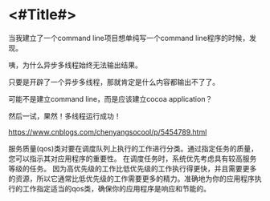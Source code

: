 #  <#Title#>

当我建立了一个command line项目想单纯写一个command line程序的时候，发现。

咦，为什么异步多线程始终无法输出结果。

只要是开辟了一个异步多线程，那就肯定是什么内容都输出不了了。

可能不是建立command line，而是应该建立cocoa application？

然后一试，果然！多线程运行成功！

https://www.cnblogs.com/chenyangsocool/p/5454789.html


服务质量(qos)类对要在调度队列上执行的工作进行分类。通过指定任务的质量，您可以指示其对应用程序的重要性。
在调度任务时，系统优先考虑具有较高服务等级的任务。
因为高优先级的工作比低优先级的工作执行得更快，并且需要更多的资源，所以它通常比低优先级的工作需要更多的精力。准确地为你的应用程序执行的工作指定适当的qos类，确保你的应用程序是响应和节能的。

